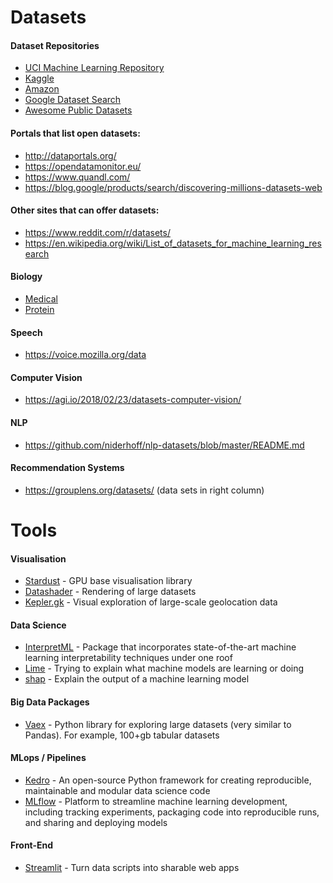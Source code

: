 # Datasets

#### Dataset Repositories

- [UCI Machine Learning Repository](http://archive.ics.uci.edu/ml/index.php)
- [Kaggle](https://www.kaggle.com/datasets)
- [Amazon](https://aws.amazon.com/fr/public-datasets/)
- [Google Dataset Search](https://datasetsearch.research.google.com/)
- [Awesome Public Datasets](https://github.com/awesomedata/awesome-public-datasets)

#### Portals that list open datasets:

- http://dataportals.org/
- https://opendatamonitor.eu/
- https://www.quandl.com/
- https://blog.google/products/search/discovering-millions-datasets-web

#### Other sites that can offer datasets:

- https://www.reddit.com/r/datasets/
- https://en.wikipedia.org/wiki/List_of_datasets_for_machine_learning_research

#### Biology

- [Medical](https://github.com/beamandrew/medical-data)
- [Protein](https://peptone.io/)

#### Speech
- https://voice.mozilla.org/data

#### Computer Vision

- https://agi.io/2018/02/23/datasets-computer-vision/

#### NLP

- https://github.com/niderhoff/nlp-datasets/blob/master/README.md

#### Recommendation Systems

- https://grouplens.org/datasets/ (data sets in right column)

# Tools

#### Visualisation

- [Stardust](https://stardustjs.github.io/) - GPU base visualisation library
- [Datashader](https://datashader.org/) - Rendering of large datasets
- [Kepler.gk](https://github.com/keplergl/kepler.gl) - Visual exploration of large-scale geolocation data

#### Data Science

- [InterpretML](https://github.com/interpretml/interpret) - Package that incorporates state-of-the-art machine learning interpretability techniques under one roof
- [Lime](https://github.com/marcotcr/lime) - Trying to explain what machine models are learning or doing
- [shap](https://github.com/slundberg/shap) - Explain the output of a machine learning model

#### Big Data Packages
- [Vaex](https://github.com/vaexio/vaex) - Python library for exploring large datasets (very similar to Pandas). For example, 100+gb tabular datasets

#### MLops / Pipelines
- [Kedro](https://github.com/quantumblacklabs/kedro) - An open-source Python framework for creating reproducible, maintainable and modular data science code
- [MLflow](https://github.com/mlflow/mlflow) - Platform to streamline machine learning development, including tracking experiments, packaging code into reproducible runs, and sharing and deploying models

#### Front-End 
- [Streamlit](https://github.com/streamlit/streamlit) - Turn data scripts into sharable web apps
